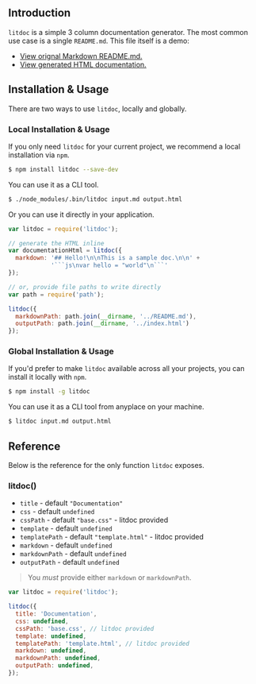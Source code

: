 ## Introduction

`litdoc` is a simple 3 column documentation generator. The most common use case is a single `README.md`. This file itself is a demo:

* [View orignal Markdown README.md.](https://github.com/zapier/litdoc)
* [View generated HTML documentation.](https://zapier.github.io/litdoc/)


## Installation & Usage

There are two ways to use `litdoc`, locally and globally.


### Local Installation & Usage

If you only need `litdoc` for your current project, we recommend a local installation via `npm`.

```bash
$ npm install litdoc --save-dev
```

You can use it as a CLI tool.

```bash
$ ./node_modules/.bin/litdoc input.md output.html
```

Or you can use it directly in your application.

```js
var litdoc = require('litdoc');

// generate the HTML inline
var documentationHtml = litdoc({
  markdown: '## Hello!\n\nThis is a sample doc.\n\n' +
            '```js\nvar hello = "world"\n```'
});

// or, provide file paths to write directly
var path = require('path');

litdoc({
  markdownPath: path.join(__dirname, '../README.md'),
  outputPath: path.join(__dirname, '../index.html')
});
```


### Global Installation & Usage

If you'd prefer to make `litdoc` available across all your projects, you can install it locally with `npm`.

```bash
$ npm install -g litdoc
```

You can use it as a CLI tool from anyplace on your machine.

```bash
$ litdoc input.md output.html
```


## Reference

Below is the reference for the only function `litdoc` exposes.

### litdoc()

* `title` - default `"Documentation"`
* `css` - default `undefined`
* `cssPath` - default `"base.css"` - litdoc provided
* `template` - default `undefined`
* `templatePath` - default `"template.html"` - litdoc provided
* `markdown` - default `undefined`
* `markdownPath` - default `undefined`
* `outputPath` - default `undefined`

> You _must_ provide either `markdown` or `markdownPath`.

```js
var litdoc = require('litdoc');

litdoc({
  title: 'Documentation',
  css: undefined,
  cssPath: 'base.css', // litdoc provided
  template: undefined,
  templatePath: 'template.html', // litdoc provided
  markdown: undefined,
  markdownPath: undefined,
  outputPath: undefined,
});
```
